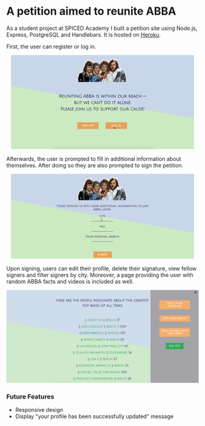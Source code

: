 # A petition aimed to reunite ABBA

As a student project at SPICED Academy I built a petition site using Node.js, Express, PostgreSQL and Handlebars. It is hosted on [Heroku](https://reuniteabba.herokuapp.com/).


First, the user can register or log in. 
<p align="center">
  <img src="petition_showcase1.gif"/>
</p>

Afterwards, the user is prompted to fill in additional information about themselves. After doing so they are also prompted to sign the petition. 
<p align="center">
  <img src="petition_showcase2.gif"/>
</p>

Upon signing, users can edit their profile, delete their signature, view fellow signers and filter signers by city. Moreover, a page providing the user with random ABBA facts and videos is included as well.
<p align="center">
  <img src="petition_showcase3.png";"/>
</p>

### Future Features
- Responsive design
- Display "your profile has been successfully updated" message
